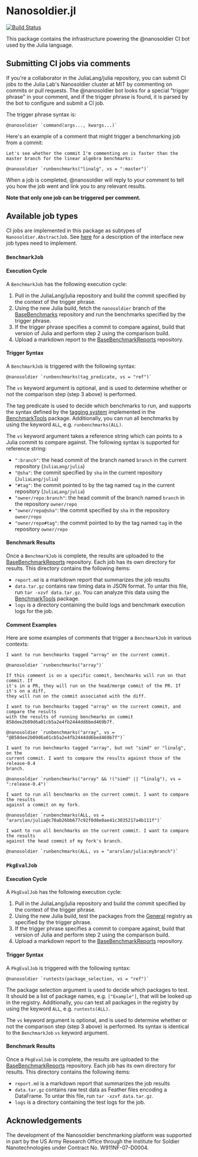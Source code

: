 # Nanosoldier.jl

[![Build Status](https://travis-ci.org/JuliaCI/Nanosoldier.jl.svg?branch=master)](https://travis-ci.org/JuliaCI/Nanosoldier.jl)

This package contains the infrastructure powering the @nanosoldier CI bot used by the Julia language.

## Submitting CI jobs via comments

If you're a collaborator in the JuliaLang/julia repository, you can submit CI jobs to the Julia Lab's Nanosoldier cluster at MIT by commenting on commits or pull requests. The @nanosoldier bot looks for a special "trigger phrase" in your comment, and if the trigger phrase is found, it is parsed by the bot to configure and submit a CI job.

The trigger phrase syntax is:

```
@nanosoldier `command(args..., kwargs...)`
```

Here's an example of a comment that might trigger a benchmarking job from a commit:

```
Let's see whether the commit I'm commenting on is faster than the master branch for the linear algebra benchmarks:

@nanosoldier `runbenchmarks("linalg", vs = ":master")`
```

When a job is completed, @nanosoldier will reply to your comment to tell you how the job went and link you to any relevant results.

**Note that only one job can be triggered per comment.**

## Available job types

CI jobs are implemented in this package as subtypes of `Nanosoldier.AbstractJob`. See [here](https://github.com/JuliaCI/Nanosoldier.jl/blob/master/src/jobs/jobs.jl) for a description of the interface new job types need to implement.

### `BenchmarkJob`

#### Execution Cycle

A `BenchmarkJob` has the following execution cycle:

1. Pull in the JuliaLang/julia repository and build the commit specified by the context of the trigger phrase.
2. Using the new Julia build, fetch the `nanosoldier` branch of the [BaseBenchmarks](https://github.com/JuliaCI/BaseBenchmarks.jl) repository and run the benchmarks specified by the trigger phrase.
3. If the trigger phrase specifies a commit to compare against, build that version of Julia and perform step 2 using the comparison build.
4. Upload a markdown report to the [BaseBenchmarkReports](https://github.com/JuliaCI/BaseBenchmarkReports) repository.

#### Trigger Syntax

A `BenchmarkJob` is triggered with the following syntax:

```
@nanosoldier `runbenchmarks(tag_predicate, vs = "ref")`
```

The `vs` keyword argument is optional, and is used to determine whether or not the comparison step (step 3 above) is performed.

The tag predicate is used to decide which benchmarks to run, and supports the syntax defined by the [tagging system](https://github.com/JuliaCI/BenchmarkTools.jl/blob/master/doc/manual.md#indexing-into-a-benchmarkgroup-using-tagged) implemented in the [BenchmarkTools](https://github.com/JuliaCI/BenchmarkTools.jl) package. Additionally, you can run all benchmarks by using the keyword `ALL`, e.g. `runbenchmarks(ALL)`.

The `vs` keyword argument takes a reference string which can points to a Julia commit to compare against. The following syntax is supported for reference string:

- `":branch"`: the head commit of the branch named `branch` in the current repository (`JuliaLang/julia`)
- `"@sha"`: the commit specified by `sha` in the current repository (`JuliaLang/julia`)
- `"#tag"`: the commit pointed to by the tag named `tag` in the current repository (`JuliaLang/julia`)
- `"owner/repo:branch"`: the head commit of the branch named `branch` in the repository `owner/repo`
- `"owner/repo@sha"`: the commit specified by `sha` in the repository `owner/repo`
- `"owner/repo#tag"`: the commit pointed to by the tag named `tag` in the repository `owner/repo`

#### Benchmark Results

Once a `BenchmarkJob` is complete, the results are uploaded to the
[BaseBenchmarkReports](https://github.com/JuliaCI/BaseBenchmarkReports) repository. Each job
has its own directory for results. This directory contains the following items:

- `report.md` is a markdown report that summarizes the job results
- `data.tar.gz` contains raw timing data in JSON format. To untar this file, run
`tar -xzvf data.tar.gz`. You can analyze this data using the
[BenchmarkTools](https://github.com/JuliaCI/BaseBenchmarkReports) package.
- `logs` is a directory containing the build logs and benchmark execution logs for the job.

#### Comment Examples

Here are some examples of comments that trigger a `BenchmarkJob` in various contexts:

```
I want to run benchmarks tagged "array" on the current commit.

@nanosoldier `runbenchmarks("array")`

If this comment is on a specific commit, benchmarks will run on that commit. If
it's in a PR, they will run on the head/merge commit of the PR. If it's on a diff,
they will run on the commit associated with the diff.
```

```
I want to run benchmarks tagged "array" on the current commit, and compare the results
with the results of running benchmarks on commit 858dee2b09d6a01cb5a2e4fb2444dd6bed469b7f.

@nanosoldier `runbenchmarks("array", vs = "@858dee2b09d6a01cb5a2e4fb2444dd6bed469b7f")`
```

```
I want to run benchmarks tagged "array", but not "simd" or "linalg", on the
current commit. I want to compare the results against those of the release-0.4
branch.

@nanosoldier `runbenchmarks("array" && !("simd" || "linalg"), vs = ":release-0.4")`
```

```
I want to run all benchmarks on the current commit. I want to compare the results
against a commit on my fork.

@nanosoldier `runbenchmarks(ALL, vs = "ararslan/julia@c70ab26bb677c92f0d8e0ae41c3035217a4b111f")`
```

```
I want to run all benchmarks on the current commit. I want to compare the results
against the head commit of my fork's branch.

@nanosoldier `runbenchmarks(ALL, vs = "ararslan/julia:mybranch")`
```

### `PkgEvalJob`

#### Execution Cycle

A `PkgEvalJob` has the following execution cycle:

1. Pull in the JuliaLang/julia repository and build the commit specified by the context of the trigger phrase.
2. Using the new Julia build, test the packages from the [General](https://github.com/JuliaRegistries/General) registry as specified by the trigger phrase.
3. If the trigger phrase specifies a commit to compare against, build that version of Julia and perform step 2 using the comparison build.
4. Upload a markdown report to the [BaseBenchmarkReports](https://github.com/JuliaCI/BaseBenchmarkReports) repository.

#### Trigger Syntax

A `PkgEvalJob` is triggered with the following syntax:

```
@nanosoldier `runtests(package_selection, vs = "ref")`
```

The package selection argument is used to decide which packages to test. It should be a list of package names, e.g. `["Example"]`, that will be looked up in the registry. Additionally, you can test all packages in the registry by using the keyword `ALL`, e.g. `runtests(ALL)`.

The `vs` keyword argument is optional, and is used to determine whether or not the comparison step (step 3 above) is performed. Its syntax is identical to the `BenchmarkJob` `vs` keyword argument.

#### Benchmark Results

Once a `PkgEvalJob` is complete, the results are uploaded to the
[BaseBenchmarkReports](https://github.com/JuliaCI/BaseBenchmarkReports) repository. Each job
has its own directory for results. This directory contains the following items:

- `report.md` is a markdown report that summarizes the job results
- `data.tar.gz` contains raw test data as Feather files encoding a DataFrame. To untar this file, run
`tar -xzvf data.tar.gz`.
- `logs` is a directory containing the test logs for the job.

## Acknowledgements

The development of the Nanosoldier benchmarking platform was supported in part by the US
Army Research Office through the Institute for Soldier Nanotechnologies under Contract
No. W911NF-07-D0004.
